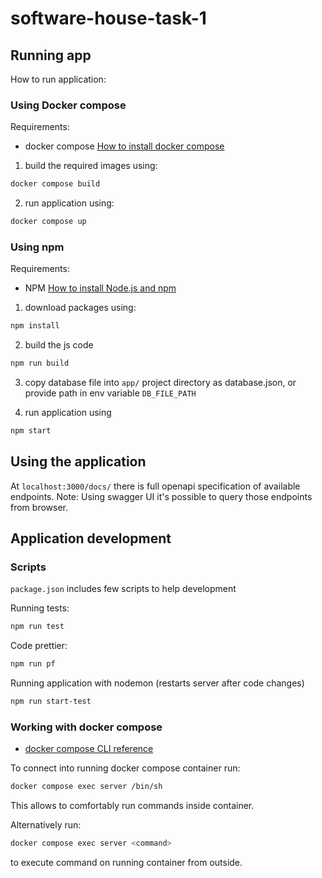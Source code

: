# software-house-task-1

## Running app

How to run application:

### Using Docker compose
Requirements:
- docker compose [How to install docker compose](https://docs.docker.com/compose/install/)

1. build the required images using:
```bash
docker compose build
```

2. run application using:
```bash
docker compose up
```

### Using npm
Requirements:
- NPM [How to install Node.js and npm](https://docs.npmjs.com/downloading-and-installing-node-js-and-npm)

1. download packages using:
```bash
npm install
```

2. build the js code
```bash
npm run build
```

3. copy database file into `app/` project directory as database.json, or provide path in env variable `DB_FILE_PATH`

4. run application using
```bash
npm start
```

## Using the application

At `localhost:3000/docs/` there is full openapi specification of available endpoints.
Note: Using swagger UI it's possible to query those endpoints from browser.

## Application development

### Scripts
`package.json` includes few scripts to help development

Running tests:
```bash
npm run test
```

Code prettier:
```bash
npm run pf
```
Running application with nodemon (restarts server after code changes)
```bash
npm run start-test
```

### Working with docker compose
- [docker compose CLI reference](https://docs.docker.com/compose/reference/)

To connect into running docker compose container run:
```bash
docker compose exec server /bin/sh
```
This allows to comfortably run commands inside container.

Alternatively run: 
```bash
docker compose exec server <command> 
```
to execute command on running container from outside.

